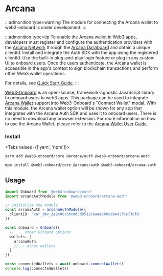 # Arcana

:::admonition type=warning
The module for connecting the Arcana wallet to web3-onboard is under development. 
:::

:::admonition type=tip
To enable the Arcana wallet in Web3 apps, developers must register and configure the authentication providers with the [Arcana Network](https://arcana.network) through the [Arcana Dashboard](https://dashboard.arcana.network) and obtain a unique clientId. Install and integrate the Auth SDK with the app using the registered clientId. Use the built-in plug-and-play login feature or plug in any custom UI to onboard users. Once the users authenticate, the Arcana wallet is accessible in the app's context to sign blockchain transactions and perform other Web3 wallet operations.

For details, see [Quick Start Guide](https://docs.arcana.network/auth-quick-start.html).
:::

[Web3-Onboard](https://onboard.blocknative.com/) is an open-source, framework-agnostic JavaScript library to onboard users to web3 apps. This package can be used to integrate [Arcana Wallet](https://docs.arcana.network/concepts/anwallet/index.html) support into Web3-Onboard's "Connect Wallet" modal. With this module, the Arcana wallet option will be shown for any app that integrates with the Arcana Auth SDK and uses it to onboard users. There is no need to download any browser extension. For more information on how to use the Arcana Wallet, please refer to the [Arcana Wallet User Guide](https://docs.arcana.network/user-guides/wallet-ui/index.html).

### Install

<Tabs values={['yarn', 'npm']}>
<TabPanel value="yarn">

```sh copy
yarn add @web3-onboard/core @arcana/auth @web3-onboard/arcana-auth
```

  </TabPanel>
  <TabPanel value="npm">

```sh copy
npm install @web3-onboard/core @arcana/auth @web3-onboard/arcana-auth
```

  </TabPanel>
</Tabs>

## Usage

```typescript
import Onboard from '@web3-onboard/core'
import arcanaAuthModule from '@web3-onboard/arcana-auth'

// initialize the module
const arcanaAuth = arcanaAuthModule({
  clientID: 'xar_dev_2e9c00c6bc0d5d9512c6aae6b0cd9e417be738f9'
})

const onboard = Onboard({
  // ... other Onboard options
  wallets: [
    arcanaAuth,
    //... other wallets
  ]
})

const connectedWallets = await onboard.connectWallet()
console.log(connectedWallets)
```

